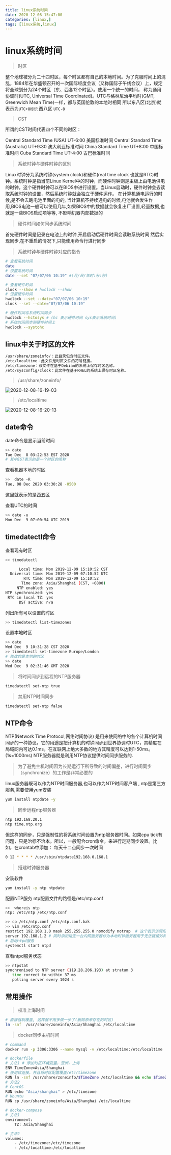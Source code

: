 ```yaml
---
title: linux系统时间
date: 2020-12-08 15:47:00
categories: [linux,]  
tags: [linux系统,linux]
---
```



<!-- more -->

# linux系统时间

> 时区

整个地球被分为二十四时区，每个时区都有自己的本地时间。为了克服时间上的混乱，1884年在华盛顿召开的一次国际经度会议（又称国际子午线会议）上，规定将全球划分为24个时区（东、西各12个时区）。使用一个统一的时间， 称为通用协调时(UTC, Universal Time Coordinated)。UTC与格林尼治平均时(GMT, Greenwich Mean Time)一样，都与英国伦敦的本地时相同
所以东八区(北京)就表示为`UTC+8标识` 西八区 `UTC-8`

> CST


所谓的CST时间代表四个不同的时区：

Central Standard Time (USA) UT-6:00 美国标准时间
Central Standard Time (Australia) UT+9:30 澳大利亚标准时间
China Standard Time UT+8:00 中国标准时间
Cuba Standard Time UT-4:00 古巴标准时间


> 系统时钟与硬件时钟的区别

Linux时钟分为系统时钟(system clock)和硬件(real time clock 也就是RTC)时钟。系统时钟是指当前Linux Kernel中的时钟，而硬件时钟则是主板上由电池供电的时钟，这个硬件时钟可以在BIOS中进行设置。当Linux启动时，硬件时钟会去读取系统时钟的设置，然后系统时钟就会独立于硬件运作。
在计算机通电运行的时候,是不会去跑电池里面的电的, 当计算机不持续通电的时候,电池就会发生作用,BIOS电池一般可以使用几年,如果BIOS中的数据就会恢复出厂设置,轻量数据,也就是一些BIOS启动项等等, 不影响机器内部数据的

> 硬件时间如何同步系统时间

首先硬件时间是记录在电池上的时钟,开启启动后硬件时间会读取系统时间 然后实现同步,在不重启的情况下,只能使用命令行进行同步


> 系统时钟与硬件时钟对应的指令

```bash
# 查看系统时间
date
# 设置系统时间
date --set "07/07/06 10:19" #(月/日/年时:分:秒)

# 查看硬件时间
clock --show # hwclock --show
# 设置硬件时间
hwclock --set --date="07/07/06 10:19" 
clock --set --date="07/07/06 10:19"

# 硬件时间与系统时间同步
hwclock --hctosys # (hc 表示硬件时间 sys表示系统时间)
# 系统时间同步到硬件时间上
hwclock --systohc

```

## linux中关于时区的文件

```bash
/usr/share/zoneinfo/：此目录包含时区文件。
/etc/localtime：此文件是时区文件的符号链接。
/etc/timezone：该文件在基于Debian的系统上保存时区名称。
/etc/sysconfig/clock：此文件在基于RHEL的系统上保存时区名称。
```

> /usr/share/zoneinfo/

![2020-12-08-16-19-03](http://noback.upyun.com/2020-12-08-16-19-03.png)

> /etc/localtime

![2020-12-08-16-20-13](http://noback.upyun.com/2020-12-08-16-20-13.png)


## date命令

date命令是显示当前时间
```bash
>> date
Tue Dec  8 03:22:53 EST 2020
# 其中EST表示的是一个时区的简称
```

查看机器本地的时区
```bash
>>  date -R
Tue, 08 Dec 2020 03:30:28 -0500
```
这里就表示的是西五区

查看UTC的时间

```bash
>> date -u
Mon Dec  9 07:00:54 UTC 2019
```

## timedatectl命令

查看现有时区

```bash
>> timedatectl 

      Local time: Mon 2019-12-09 15:10:52 CST
  Universal time: Mon 2019-12-09 07:10:52 UTC
        RTC time: Mon 2019-12-09 15:10:52
       Time zone: Asia/Shanghai (CST, +0800)
     NTP enabled: yes
NTP synchronized: yes
 RTC in local TZ: yes
      DST active: n/a
```

列出所有可以设置的时区

```bash
>> timedatectl list-timezones
```

设置本地时区
```bash
>> date
Wed Dec  9 10:31:28 CST 2020
>> timedatectl set-timezone Europe/London
# 修改的是本地的时区
>> date
Wed Dec  9 02:31:46 GMT 2020
```

> 将时间同步到远程的NTP服务器
```bash
timedatectl set-ntp true
```

> 禁用NTP时间同步
```bash
timedatectl set-ntp false
```



## NTP命令
NTP(Network Time Protocol,网络时间协议) 是用来使网络中的各个计算机时间同步的一种协议。它的用途是把计算机的时钟同步到世界协调时UTC，其精度在局域网内可达0.1ms，在互联网上绝大多数的地方其精度可以达到1-50ms。(1s=1000ms) NTP服务器就是利用NTP协议提供时间同步服务的.

> 为了避免主机时间因为长期运行下所导致的时间偏差，进行时间同步（synchronize）的工作是非常必要的

linux服务器既可以作为NTP时间服务器,也可以作为NTP时间客户端 , ntp是第三方服务,需要使用yum安装
```bash
yum install ntpdate -y
```

> 同步远程ntp服务器

```bash
ntp 192.168.20.1
ntp time.ntp.org
```
但这样的同步，只是强制性的将系统时间设置为ntp服务器时间。如果cpu tick有问题，只是治标不治本。所以，一般配合cron命令，来进行定期同步设置。比如，在crontab中添加：
每天十二点同步一次时间
```bash
0 12 * * * * /usr/sbin/ntpdate192.168.0.168.1
```

> 搭建时钟服务器

安装软件
```bash
yum install -y ntp ntpdate
```
配置NTP服务
ntp配置文件的路径是/etc/ntp.conf
```bash
>>  whereis ntp
ntp: /etc/ntp /etc/ntp.conf

>> cp /etc/ntp.conf /etc/ntp.conf.bak
>> vim /etc/ntp.conf
restrict 192.168.1.0 mask 255.255.255.0 nomodify notrap  # 这个表示该网段内的服务器都可以使用该ntp服务器同步时间.
server 192.168.1.2 # 同时添加指定一台内网服务器作为本地时钟服务器用于无法链接外网时，其它服务器同步时间是以该服务器为准
# 启动ntpd服务
systemctl start ntpd
```

查看ntpd服务状态
```bash
>> ntpstat
synchronised to NTP server (119.28.206.193) at stratum 3
   time correct to within 37 ms
   polling server every 1024 s
```


## 常用操作

> 校准上海时间
```bash 
# 直接强制覆盖, 这样就不用多做一步了(删除原来存在的时区)
ln -snf  /usr/share/zoneinfo/Asia/Shanghai /etc/localtime 
```

> docker同步主机时间

```bash
# command
docker run -p 3306:3306 --name mysql -v /etc/localtime:/etc/localtime

# dockerfile
# 方法1 # 添加时区环境变量，亚洲，上海 
ENV TimeZone=Asia/Shanghai 
# 使用软连接，并且将时区配置覆盖/etc/timezone 
RUN ln -snf /usr/share/zoneinfo/$TimeZone /etc/localtime && echo $TimeZone > /etc/timezone 
# 方法2 
# CentOS 
RUN echo "Asia/shanghai" > /etc/timezone 
# Ubuntu 
RUN cp /usr/share/zoneinfo/Asia/Shanghai /etc/localtime

# docker-compose
# 方法1
environment: 
    TZ: Asia/Shanghai

# 方法2
volumes:
    - /etc/timezone:/etc/timezone
    - /etc/localtime:/etc/localtime
```
